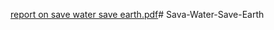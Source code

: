 [report on save water save earth.pdf](https://github.com/user-attachments/files/16739372/report.on.save.water.save.earth.pdf)# Sava-Water-Save-Earth


